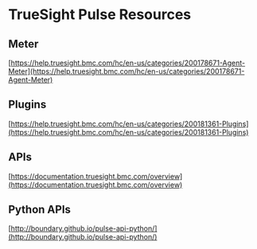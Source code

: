 TrueSight Pulse Resources
=========================

Meter
-----

[https://help.truesight.bmc.com/hc/en-us/categories/200178671-Agent-Meter](https://help.truesight.bmc.com/hc/en-us/categories/200178671-Agent-Meter)


Plugins
-------

[https://help.truesight.bmc.com/hc/en-us/categories/200181361-Plugins](https://help.truesight.bmc.com/hc/en-us/categories/200181361-Plugins)


APIs
----

[https://documentation.truesight.bmc.com/overview](https://documentation.truesight.bmc.com/overview)


Python APIs
-----------

[http://boundary.github.io/pulse-api-python/](http://boundary.github.io/pulse-api-python/)
